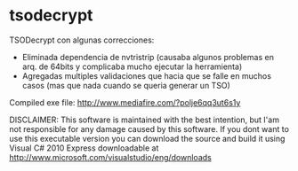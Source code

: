 tsodecrypt
==========

TSODecrypt con algunas correcciones:

* Eliminada dependencia de nvtristrip (causaba algunos problemas en arq. de 64bits y complicaba mucho ejecutar la herramienta)
* Agregadas multiples validaciones que hacia que se falle en muchos casos (mas que nada cuando se queria generar un TSO)

Compiled exe file:
http://www.mediafire.com/?polje6qq3ut6s1y

DISCLAIMER: This software is maintained with the best intention, but I'am not responsible for any damage caused by this software.
If you dont want to use this executable version you can download the source and build it using Visual C# 2010 Express
downloadable at http://www.microsoft.com/visualstudio/eng/downloads
